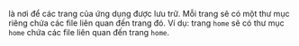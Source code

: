 là nơi để các trang của ứng dụng được lưu trữ. Mỗi trang sẽ có một thư mục riêng chứa các file liên quan đến trang đó. Ví dụ: trang `home` sẽ có thư mục `home` chứa các file liên quan đến trang `home`.

<!-- test github -->
